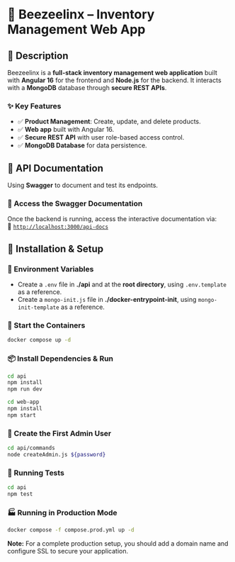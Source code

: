 # 🌆 Beezeelinx – Inventory Management Web App

## 📌 Description  
Beezeelinx is a **full-stack inventory management web application** built with **Angular 16** for the frontend and **Node.js** for the backend. It interacts with a **MongoDB** database through **secure REST APIs**.

### ✨ Key Features  
- ✅ **Product Management**: Create, update, and delete products.  
- ✅ **Web app** built with Angular 16.  
- ✅ **Secure REST API** with user role-based access control.  
- ✅ **MongoDB Database** for data persistence.  

## 📖 API Documentation  

Using **Swagger** to document and test its endpoints.  

### 📜 Access the Swagger Documentation  
Once the backend is running, access the interactive documentation via:  
🔗 [`http://localhost:3000/api-docs`](http://localhost:3000/api-docs)

## 🚀 Installation & Setup  

### 📄 Environment Variables  
- Create a `.env` file in **./api** and at the **root directory**, using `.env.template` as a reference.  
- Create a `mongo-init.js` file in **./docker-entrypoint-init**, using `mongo-init-template` as a reference.  

### 🐳 Start the Containers  
```bash
docker compose up -d
```

### 📦 Install Dependencies & Run
```bash
cd api
npm install
npm run dev
```

```bash
cd web-app
npm install
npm start
```

### 👤 Create the First Admin User
```bash
cd api/commands
node createAdmin.js ${password}
```

### 🧪 Running Tests
```bash
cd api
npm test
```

### 🏭 Running in Production Mode
```bash
docker compose -f compose.prod.yml up -d
```
**Note:** For a complete production setup, you should add a domain name and configure SSL to secure your application.
